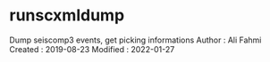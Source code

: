 # runscxmldump
Dump seiscomp3 events, get picking informations
Author   : Ali Fahmi
Created  : 2019-08-23
Modified : 2022-01-27
